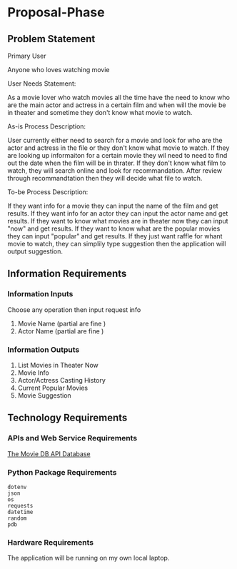 # Proposal-Phase

## Problem Statement

Primary User

Anyone who loves watching movie

User Needs Statement:

As a movie lover who watch movies all the time have the need to know who are the main actor and actress in a certain film and when will the movie be in theater and sometime they don't know what movie to watch.

As-is Process Description:

User currently either need to search for a movie and look for who are the actor and actress in the file or they don't know what movie to watch.
If they are looking up informaiton for a certain movie they wil need to need to find out the date when the film will be in thrater.
If they don't know what film to watch, they will search online and look for recommandation.
After review through recommandtation then they will decide what file to watch.

To-be Process Description:

If they want info for a movie they can input the name of the film and get results.
If they want info for an actor they can input the actor name and get results.
If they want to know what movies are in theater now they can input "now" and get results.
If they want to know what are the popular movies they can input "popular" and get results.
If they just want raffle for whant movie to watch, they can simplily type suggestion then the application will output suggestion.

## Information Requirements

### Information Inputs

Choose any operation then input request info
1. Movie Name (partial are fine )
2. Actor Name (partial are fine )

### Information Outputs

1. List Movies in Theater Now
2. Movie Info
3. Actor/Actress Casting History
4. Current Popular Movies
5. Movie Suggestion

## Technology Requirements

### APIs and Web Service Requirements

[The Movie DB API Database](https://www.themoviedb.org/?language=en)

### Python Package Requirements
```
dotenv
json
os
requests
datetime
random
pdb
```

### Hardware Requirements

The application will be running on my own local laptop.
